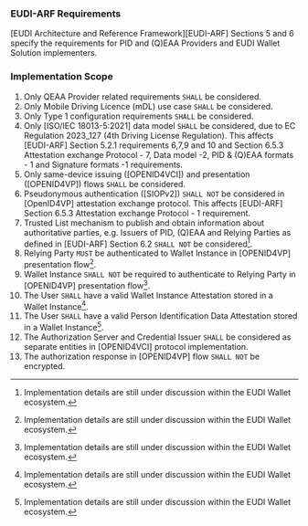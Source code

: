 ### EUDI-ARF Requirements

[EUDI Architecture and Reference Framework][EUDI-ARF] Sections 5 and 6 specify the requirements for PID and (Q)EAA
Providers and EUDI Wallet Solution implementers.

### Implementation Scope

1. Only QEAA Provider related requirements `SHALL` be considered.
2. Only Mobile Driving Licence (mDL) use case `SHALL` be considered.
3. Only Type 1 configuration requirements `SHALL` be considered.
4. Only [ISO/IEC 18013-5:2021] data model `SHALL` be considered, due to EC Regulation 2023_127 (4th Driving License
   Regulation). This affects [EUDI-ARF] Section 5.2.1 requirements
   6,7,9 and 10 and Section 6.5.3 Attestation exchange Protocol - 7, Data model -2, PID & (Q)EAA formats -
   1 and Signature formats -1 requirements.
5. Only same-device issuing ([OPENID4VCI]) and presentation ([OPENID4VP]) flows `SHALL` be considered.
6. Pseudonymous authentication ([SIOPv2]) `SHALL NOT` be considered in [OpenID4VP] attestation exchange protocol. This
   affects [EUDI-ARF] Section 6.5.3 Attestation exchange Protocol - 1 requirement.
7. Trusted List mechanism to publish and obtain information about authoritative parties, e.g. Issuers of PID, (Q)EAA and
   Relying Parties as defined in [EUDI-ARF] Section 6.2 `SHALL NOT` be considered[^1].
8. Relying Party `MUST` be authenticated to Wallet Instance in [OPENID4VP] presentation flow[^1].
9. Wallet Instance `SHALL NOT` be required to authenticate to Relying Party in [OPENID4VP] presentation flow[^1].
10. The User `SHALL` have a valid Wallet Instance Attestation stored in a Wallet Instance[^1].
11. The User `SHALL` have a valid Person Identification Data Attestation stored in a Wallet Instance[^1].
12. The Authorization Server and Credential Issuer `SHALL` be considered as separate entities in [OPENID4VCI] protocol
    implementation.
13. The authorization response in [OPENID4VP] flow `SHALL NOT` be encrypted.

[^1]: Implementation details are still under discussion within the EUDI Wallet ecosystem.

